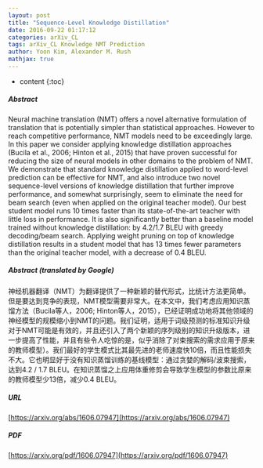 ```yaml
---
layout: post
title: "Sequence-Level Knowledge Distillation"
date: 2016-09-22 01:17:12
categories: arXiv_CL
tags: arXiv_CL Knowledge NMT Prediction
author: Yoon Kim, Alexander M. Rush
mathjax: true
---
```


* content
{:toc}

##### Abstract
Neural machine translation (NMT) offers a novel alternative formulation of translation that is potentially simpler than statistical approaches. However to reach competitive performance, NMT models need to be exceedingly large. In this paper we consider applying knowledge distillation approaches (Bucila et al., 2006; Hinton et al., 2015) that have proven successful for reducing the size of neural models in other domains to the problem of NMT. We demonstrate that standard knowledge distillation applied to word-level prediction can be effective for NMT, and also introduce two novel sequence-level versions of knowledge distillation that further improve performance, and somewhat surprisingly, seem to eliminate the need for beam search (even when applied on the original teacher model). Our best student model runs 10 times faster than its state-of-the-art teacher with little loss in performance. It is also significantly better than a baseline model trained without knowledge distillation: by 4.2/1.7 BLEU with greedy decoding/beam search. Applying weight pruning on top of knowledge distillation results in a student model that has 13 times fewer parameters than the original teacher model, with a decrease of 0.4 BLEU.

##### Abstract (translated by Google)
神经机器翻译（NMT）为翻译提供了一种新颖的替代形式，比统计方法更简单。但是要达到竞争的表现，NMT模型需要非常大。在本文中，我们考虑应用知识蒸馏方法（Bucila等人，2006; Hinton等人，2015），已经证明成功地将其他领域的神经模型的规模缩小到NMT的问题。我们证明，适用于词级预测的标准知识升级对于NMT可能是有效的，并且还引入了两个新颖的序列级别的知识升级版本，进一步提高了性能，并且有些令人吃惊的是，似乎消除了对束搜索的需求应用于原来的教师模型）。我们最好的学生模式比其最先进的老师速度快10倍，而且性能损失不大。它也明显好于没有知识蒸馏训练的基线模型：通过贪婪的解码/波束搜索，达到4.2 / 1.7 BLEU。在知识蒸馏之上应用体重修剪会导致学生模型的参数比原来的教师模型少13倍，减少0.4 BLEU。

##### URL
[https://arxiv.org/abs/1606.07947](https://arxiv.org/abs/1606.07947)

##### PDF
[https://arxiv.org/pdf/1606.07947](https://arxiv.org/pdf/1606.07947)

